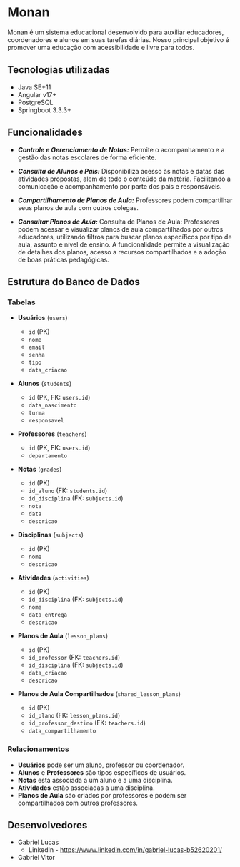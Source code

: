 # Monan

Monan é um sistema educacional desenvolvido para auxiliar educadores, coordenadores e alunos em suas tarefas diárias. Nosso principal objetivo é promover uma educação com acessibilidade e livre para todos.

## Tecnologias utilizadas
- Java SE+11
- Angular v17+
- PostgreSQL
- Springboot 3.3.3+

## Funcionalidades

- ***Controle e Gerenciamento de Notas:*** Permite o acompanhamento e a gestão das notas escolares de forma eficiente.
  
- ***Consulta de Alunos e Pais:*** Disponibiliza acesso às notas e datas das atividades propostas, alem de todo o conteúdo da matéria. Facilitando a comunicação e acompanhamento por parte dos pais e responsáveis.
  
- ***Compartilhamento de Planos de Aula:*** Professores podem compartilhar seus planos de aula com outros colegas.
  
- ***Consultar Planos de Aula:*** Consulta de Planos de Aula: Professores podem acessar e visualizar planos de aula compartilhados por outros educadores, utilizando filtros para buscar planos específicos por tipo de aula, assunto e nível de ensino. A funcionalidade permite a visualização de detalhes dos planos, acesso a recursos compartilhados e a adoção de boas práticas pedagógicas.

## Estrutura do Banco de Dados

### Tabelas

- **Usuários** (`users`)
  - `id` (PK)
  - `nome`
  - `email`
  - `senha`
  - `tipo`
  - `data_criacao`

- **Alunos** (`students`)
  - `id` (PK, FK: `users.id`)
  - `data_nascimento`
  - `turma`
  - `responsavel`

- **Professores** (`teachers`)
  - `id` (PK, FK: `users.id`)
  - `departamento`

- **Notas** (`grades`)
  - `id` (PK)
  - `id_aluno` (FK: `students.id`)
  - `id_disciplina` (FK: `subjects.id`)
  - `nota`
  - `data`
  - `descricao`

- **Disciplinas** (`subjects`)
  - `id` (PK)
  - `nome`
  - `descricao`

- **Atividades** (`activities`)
  - `id` (PK)
  - `id_disciplina` (FK: `subjects.id`)
  - `nome`
  - `data_entrega`
  - `descricao`

- **Planos de Aula** (`lesson_plans`)
  - `id` (PK)
  - `id_professor` (FK: `teachers.id`)
  - `id_disciplina` (FK: `subjects.id`)
  - `data_criacao`
  - `descricao`

- **Planos de Aula Compartilhados** (`shared_lesson_plans`)
  - `id` (PK)
  - `id_plano` (FK: `lesson_plans.id`)
  - `id_professor_destino` (FK: `teachers.id`)
  - `data_compartilhamento`

### Relacionamentos

- **Usuários** pode ser um aluno, professor ou coordenador.
- **Alunos** e **Professores** são tipos específicos de usuários.
- **Notas** está associada a um aluno e a uma disciplina.
- **Atividades** estão associadas a uma disciplina.
- **Planos de Aula** são criados por professores e podem ser compartilhados com outros professores.

## Desenvolvedores
- Gabriel Lucas
  - LinkedIn - https://www.linkedin.com/in/gabriel-lucas-b52620201/
- Gabriel Vitor

